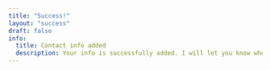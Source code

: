 ```yaml
---
title: "Success!"
layout: "success"
draft: false
info: 
  title: Contact info added
  description: Your info is successfully added. I will let you know when Generative Pro launches! 🚀 
---
```

